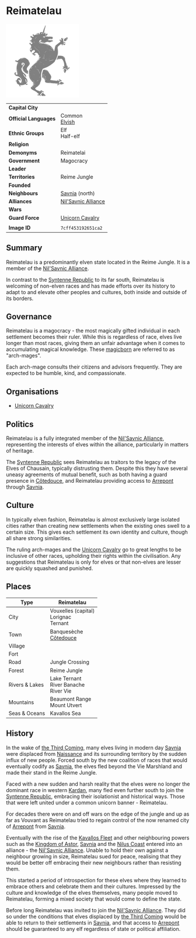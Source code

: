 # Reimatelau

<img src="https://raw.githubusercontent.com/jesskelsall/astarus-images/main/symbols/7cff453192651ca2.png" height="200" />

|||
| --- | --- |
| **Capital City** | | civilisation.2
| **Official Languages** | Common<br>[Elvish](../../../languages/elvish.md) |
| **Ethnic Groups** | Elf<br>Half-elf |
| **Religion** | |
| **Demonyms** | Reimatelai |
| **Government** | Magocracy |
| **Leader** | |
| **Territories** | Reime Jungle |
| **Founded** | |
| **Neighbours** | [Savnia](savnia.md) (north) |
| **Alliances** | [Nil'Savnic Alliance](../nilsavnic-alliance.md) |
| **Wars** | |
| **Guard Force** | [Unicorn Cavalry](../../../organisations/guards/unicorn-cavalry.md) |
|||
| **Image ID** | `7cff453192651ca2` |

## Summary

Reimatelau is a predominantly elven state located in the Reime Jungle. It is a member of the [Nil'Savnic Alliance](../nilsavnic-alliance.md).

In contrast to the [Syntenne Republic](../../syntenne-republic/syntenne-republic.md) to its far south, Reimatelau is welcoming of non-elven races and has made efforts over its history to adapt to and elevate other peoples and cultures, both inside and outside of its borders.

## Governance

Reimatelau is a magocracy - the most magically gifted individual in each settlement becomes their ruler. While this is regardless of race, elves live longer than most races, giving them an unfair advantage when it comes to accumulating magical knowledge. These [magicborn](../../kingdom-of-astor/magicborn.md) are referred to as "arch-mages".

Each arch-mage consults their citizens and advisors frequently. They are expected to be humble, kind, and compassionate.

## Organisations

- [Unicorn Cavalry](../../../organisations/guards/unicorn-cavalry.md)

## Politics

Reimatelau is a fully integrated member of the [Nil'Savnic Alliance](../nilsavnic-alliance.md), representing the interests of elves within the alliance, particularly in matters of heritage.

The [Syntenne Republic](../../syntenne-republic/syntenne-republic.md) sees Reimatelau as traitors to the legacy of the Elves of Chausain, typically distrusting them. Despite this they have several uneasy agreements of mutual benefit, such as both having a guard presence in [Côtedouce](../../../places/towns/cotedouce.md), and Reimatelau providing access to [Arrepont](../../../places/cities/arrepont.md) through [Savnia](savnia.md).

## Culture

In typically elven fashion, Reimatelau is almost exclusively large isolated cities rather than creating new settlements when the existing ones swell to a certain size. This gives each settlement its own identity and culture, though all share strong similarities.

The ruling arch-mages and the [Unicorn Cavalry](../../../organisations/guards/unicorn-cavalry.md) go to great lengths to be inclusive of other races, upholding their rights within the civilisation. Any suggestions that Reimatelau is only for elves or that non-elves are lesser are quickly squashed and punished.

## Places

| Type | Reimatelau |
| --- | --- |
| City | Vouxelles (capital)<br>Lorignac<br>Ternant |
| Town | Banquesèche<br>[Côtedouce](../../../places/towns/cotedouce.md) |
| Village | |
| Fort | |
| Road | Jungle Crossing |
| Forest | Reime Jungle |
| Rivers & Lakes | Lake Ternant<br>River Banache<br>River Vie |
| Mountains | Beaumont Range<br>Mount Utvert |
| Seas & Oceans | Kavallos Sea |

## History

In the wake of [the Third Coming](../../../history/events/the-third-coming.md), many elves living in modern day [Savnia](savnia.md) were displaced from [Naissance](../../../places/cities/arrepont.md) and its surrounding territory by the sudden influx of new people. Forced south by the new coalition of races that would eventually codify as [Savnia](savnia.md), the elves fled beyond the Vie Marshland and made their stand in the Reime Jungle.

Faced with a new sudden and harsh reality that the elves were no longer the dominant race in western [Kardan](../../../places/continents/kardan.md), many fled even further south to join the [Syntenne Republic](../../syntenne-republic/syntenne-republic.md), embracing their isolationist and historical ways. Those that were left united under a common unicorn banner - Reimatelau.

For decades there were on and off wars on the edge of the jungle and up as far as Vouvant as Reimatelau tried to regain control of the now renamed city of [Arrepont](../../../places/cities/arrepont.md) from [Savnia](savnia.md).

Eventually with the rise of the [Kavallos Fleet](../../kavallos-fleet/kavallos-fleet.md) and other neighbouring powers such as the [Kingdom of Astor](../../kingdom-of-astor/kingdom-of-astor.md), [Savnia](savnia.md) and the [Nilus Coast](nilus-coast.md) entered into an alliance - the [Nil'Savnic Alliance](../nilsavnic-alliance.md). Unable to hold their own against a neighbour growing in size, Reimatelau sued for peace, realising that they would be better off embracing their new neighbours rather than resisting them.

This started a period of introspection for these elves where they learned to embrace others and celebrate them and their cultures. Impressed by the culture and knowledge of the elves themselves, many people moved to Reimatelau, forming a mixed society that would come to define the state.

Before long Reimatelau was invited to join the [Nil'Savnic Alliance](../nilsavnic-alliance.md). They did so under the conditions that elves displaced by [the Third Coming](../../../history/events/the-third-coming.md) would be able to return to their settlements in [Savnia](savnia.md), and that access to [Arrepont](../../../places/cities/arrepont.md) should be guaranteed to any elf regardless of state or political affiliation.
